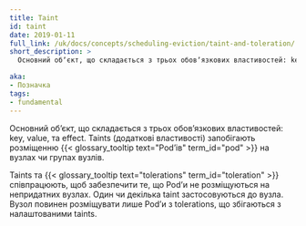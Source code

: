 ```yaml
---
title: Taint
id: taint
date: 2019-01-11
full_link: /uk/docs/concepts/scheduling-eviction/taint-and-toleration/
short_description: >
  Основний обʼєкт, що складається з трьох обовʼязкових властивостей: key, value, та effect. Taints (додаткові властивості) запобігають розміщенню Podʼів на вузлах чи групах вузлів.

aka:
- Позначка
tags:
- fundamental
---
```


Основний обʼєкт, що складається з трьох обовʼязкових властивостей: key, value, та effect. Taints (додаткові властивості) запобігають розміщенню {{< glossary_tooltip text="Podʼів" term_id="pod" >}} на вузлах чи групах вузлів.

<!--more-->

Taints та {{< glossary_tooltip text="tolerations" term_id="toleration" >}} співпрацюють, щоб забезпечити те, що Podʼи не розміщуються на непридатних вузлах. Один чи декілька taint застосовуються до вузла. Вузол повинен розміщувати лише Podʼи з tolerations, що збігаються з налаштованими taints.

